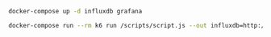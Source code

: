 ```bash
docker-compose up -d influxdb grafana
```


```bash
docker-compose run --rm k6 run /scripts/script.js --out influxdb=http://influxdb:8086/k6
```
